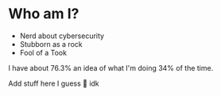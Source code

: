 # Who am I?
- Nerd about cybersecurity
- Stubborn as a rock
- Fool of a Took

I have about 76.3% an idea of what I'm doing 34% of the time.

Add stuff here I guess 🤷 idk
